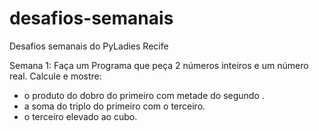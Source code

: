 # desafios-semanais
Desafios semanais do PyLadies Recife

Semana 1: 
Faça um Programa que peça 2 números inteiros e um número real. Calcule e mostre:
- o produto do dobro do primeiro com metade do segundo .
- a soma do triplo do primeiro com o terceiro.
- o terceiro elevado ao cubo.

